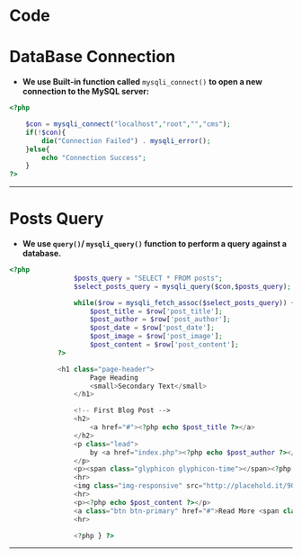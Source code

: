 # Code

# DataBase Connection

- **We use Built-in function called** `mysqli_connect()` **to open a new connection to the MySQL server:**

```php
<?php

    $con = mysqli_connect("localhost","root","","cms");
    if(!$con){
        die("Connection Failed") . mysqli_error();
    }else{
        echo "Connection Success";
    }
?>
```

---

# Posts Query

- **We use `query()`/ `mysqli_query()` function to perform a query against a database.**

```php
<?php
                $posts_query = "SELECT * FROM posts";
                $select_posts_query = mysqli_query($con,$posts_query);

                while($row = mysqli_fetch_assoc($select_posts_query)) {
                    $post_title = $row['post_title'];
                    $post_author = $row['post_author'];
                    $post_date = $row['post_date'];
                    $post_image = $row['post_image'];
                    $post_content = $row['post_content'];
            ?>

            <h1 class="page-header">
                    Page Heading
                    <small>Secondary Text</small>
                </h1>

                <!-- First Blog Post -->
                <h2>
                    <a href="#"><?php echo $post_title ?></a>
                </h2>
                <p class="lead">
                    by <a href="index.php"><?php echo $post_author ?></a>
                </p>
                <p><span class="glyphicon glyphicon-time"></span><?php echo $post_date ?></p>
                <hr>
                <img class="img-responsive" src="http://placehold.it/900x300" alt="">
                <hr>
                <p><?php echo $post_content ?></p>
                <a class="btn btn-primary" href="#">Read More <span class="glyphicon glyphicon-chevron-right"></span></a>
                <hr>

                <?php } ?>
```
---
